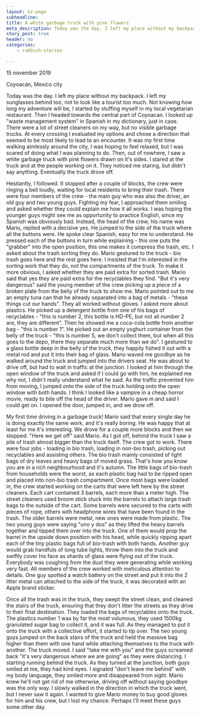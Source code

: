 ```yaml
---
layout: kz-page
subheadline: 
title: A white garbage truck with pink flowers
meta_description: Today was the day. I left my place without my backpack. I left my sunglasses behind too, not to look like a tourist too much. Not knowing how long my adventure will be, I started by stuffing myself in my local vegetarian restaurant. Then I headed towards the central part of Coyoacan. I looked up "waste management system" in Spanish in my dictionary, just in case.
story_post: true
header: no
categories:
    - rubbish-stories

---
```


<p class="subheadline">15 november 2019</p>
<p class="subheadline b15">Coyoacán, Mexico city</p>

Today was the day. I left my place without my backpack. I left my sunglasses behind too, not to look like a tourist too much. Not knowing how long my adventure will be, I started by stuffing myself in my local vegetarian restaurant. Then I headed towards the central part of Coyoacan. I looked up "waste management system" in Spanish in my dictionary, just in case. There were a lot of street cleaners on my way, but no visible garbage trucks. At every crossing I evaluated my options and chose a direction that seemed to be most likely to lead to an encounter. It was my first time walking aimlessly around the city, I was hoping to feel relaxed, but I was scared of doing what I was planning to do. Then, out of nowhere, I saw a white garbage truck with pink flowers drawn on it's sides. I stared at the truck and at the people working on it. They noticed me staring, but didn't say anything. Eventually the truck drove off. 

Hesitantly, I followed. It stopped after a couple of blocks, the crew were ringing a bell loudly, waiting for local residents to bring their trash. There were four members of the crew - the main guy who was also the driver, an old guy and two young guys. Fighting my fear, I approached them smiling and asked whether they could explain me how it all works. I was hoping the younger guys might see me as opportunity to practice English, since my Spanish was obviously bad. Instead, the head of the crew, his name was Mario, replied with a decisive yes. He jumped to the side of the truck where all the buttons were. He spoke clear Spanish, easy for me to understand. He pressed each of the buttons in turn while explaining - this one puts the "grabber" into the open position, this one makes it compress the trash, etc. I asked about the trash sorting they do. Mario gestured to the truck - bio trash goes here and the rest goes here. I insisted that I'm interested in the sorting work that they do, not the compartments of the truck. To make it more obvious, I asked whether they are paid extra for sorted trash. Mario said that yes they are paid extra for the recyclables they find. "But it's very dangerous" said the young member of the crew picking up a piece of a broken plate from the belly of the truck to show me. Mario pointed out to me an empty tuna can that he already separated into a bag of metals - "these things cut our hands". They all worked without gloves. I asked more about plastics. He picked up a detergent bottle from one of his bags of recyclables - "this is number 2, this bottle is HD-PE, but not all number 2 are, they are different". Then he showed me a coca-cola bottle from another bag - "this is number 1". He picked out an empty yoghurt container from the belly of the truck - "this is number 5, we don't collect them, but when all this goes to the depo, there they separate much more than we do". I gestured to a glass bottle deep in the belly of the truck, they happily fished it out with a metal rod and put it into their bag of glass. Mario waved me goodbye as he walked around the truck and jumped into the drivers seat. He was about to drive off, but had to wait in traffic at the junction. I looked at him through the open window of the truck and asked if I could go with him, he explained me why not, I didn't really understand what he said. As the traffic prevented him from moving, I jumped onto the side of the truck holding onto the open window with both hands. I think I looked like a vampire in a cheap horror movie, ready to bite off the head of the driver. Mario gave in and said I could get on. I opened the door, jumped in, and we drow off.

My first time driving in a garbage truck! Mario said that every single day he is doing exactly the same work, and it's really boring. He was happy that at least for me it's interesting. We drove for a couple more blocks and then we stopped. "Here we get off" said Mario. As I got off, behind the truck I saw a pile of trash almost bigger than the truck itself. The crew got to work. There were four jobs - loading in bio trash, loading in non-bio trash, picking out recyclables and assisting others. The bio trash mainly consisted of light bags of dry leaves and heavy bags of moved grass. That's how you know you are in a rich neighbourhood and it's autumn. The little bags of bio-trash from households were the worst, as each plastic bag had to be ripped open and placed into non-bio trash compartment. Once most bags were loaded in, the crew started working on the carts that were left here by the street cleaners. Each cart contained 3 barrels, each more than a meter high. The street cleaners used broom stick stuck into the barrels to attach large trash bags to the outside of the cart. Some barrels were secured to the carts with pieces of rope, others with headphone wires that have been found in the trash. The older barrels were metal, new ones were made from plastic. The two young guys were saying "uno y dos" as they lifted the heavy barrels together and tipped them over into the truck. One of them would prop the barrel in the upside down position with his head, while quickly ripping apart each of the tiny plastic bags full of bio-trash with both hands. Another guy would grab handfuls of long tube lights, throw them into the truck and swiftly cover his face as shards of glass were flying out of the truck. Everybody was coughing from the dust they were generating while working very fast. All members of the crew worked with meticulous attention to details. One guy spotted a watch battery on the street and put it into the 2 litter metal can attached to the side of the truck, it was decorated with an Apple brand sticker.

Once all the trash was in the truck, they swept the street clean, and cleaned the stairs of the truck, ensuring that they don't litter the streets as they drive to their final destination. They loaded the bags of recyclables onto the truck. The plastics number 1 was by far the most volumous, they used 1500kg granulated sugar bag to collect it, and it was full. As they managed to put it onto the truck with a collective effort, it started to tip over. The two young guys jumped on the back stairs of the truck and held the massive bag higher than them with one hand while attaching themselves to the truck with another. The truck moved. I said "take me with you" and the guys screamed back "it's very dangerous where we are going" as they were distancing. I starting running behind the truck. As they turned at the junction, both guys smiled at me, they had kind eyes. I signaled "don't leave me behind" with my body language, they smiled more and disappeared from sight. Mario knew he'll not get rid of me otherwise, driving off without saying goodbye was the only way. I slowly walked in the direction in which the truck went, but I never saw it again. I wanted to give Mario money to buy good gloves for him and his crew, but I lost my chance. Perhaps I'll meet these guys some other day.
